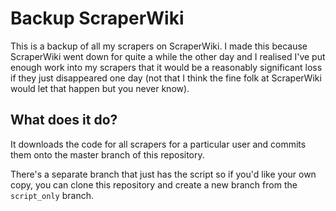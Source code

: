 Backup ScraperWiki
==================

This is a backup of all my scrapers on ScraperWiki. I made this because
ScraperWiki went down for quite a while the other day and I realised
I've put enough work into my scrapers that it would be a reasonably
significant loss if they just disappeared one day (not that I think the
fine folk at ScraperWiki would let that happen but you never know).

What does it do?
----------------

It downloads the code for all scrapers for a particular user and commits
them onto the master branch of this repository.

There's a separate branch that just has the script so if you'd like your
own copy, you can clone this repository and create a new branch from the
`script_only` branch.
